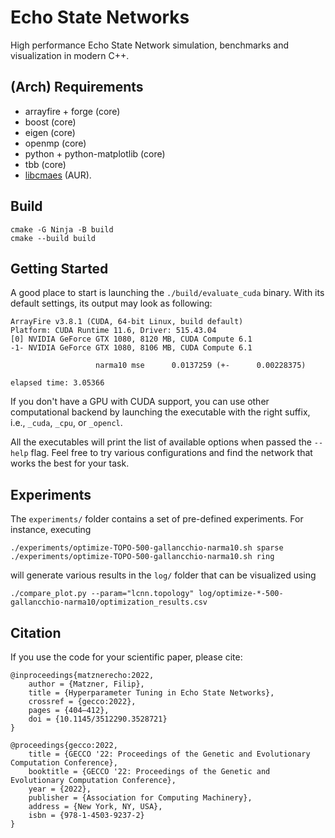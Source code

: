 # Echo State Networks

High performance Echo State Network simulation, benchmarks and visualization in modern C++.

## (Arch) Requirements
- arrayfire + forge (core)
- boost (core)
- eigen (core)
- openmp (core)
- python + python-matplotlib (core)
- tbb (core)
- [libcmaes](https://github.com/beniz/libcmaes/) (AUR).

## Build
```
cmake -G Ninja -B build
cmake --build build
```

## Getting Started

A good place to start is launching the `./build/evaluate_cuda` binary.
With its default settings, its output may look as following:
```
ArrayFire v3.8.1 (CUDA, 64-bit Linux, build default)
Platform: CUDA Runtime 11.6, Driver: 515.43.04
[0] NVIDIA GeForce GTX 1080, 8120 MB, CUDA Compute 6.1
-1- NVIDIA GeForce GTX 1080, 8106 MB, CUDA Compute 6.1

                   narma10 mse      0.0137259 (+-      0.00228375)

elapsed time: 3.05366
```

If you don't have a GPU with CUDA support, you can use other computational backend
by launching the executable with the right suffix, i.e., `_cuda`, `_cpu`, or `_opencl`.

All the executables will print the list of available options
when passed the `--help` flag.
Feel free to try various configurations and find the network
that works the best for your task.

## Experiments

The `experiments/` folder contains a set of pre-defined experiments.
For instance, executing
```
./experiments/optimize-TOPO-500-gallancchio-narma10.sh sparse
./experiments/optimize-TOPO-500-gallancchio-narma10.sh ring
```
will generate various results in the `log/` folder that can be visualized using
```
./compare_plot.py --param="lcnn.topology" log/optimize-*-500-gallancchio-narma10/optimization_results.csv
```

## Citation

If you use the code for your scientific paper, please cite:
```
@inproceedings{matznerecho:2022,
    author = {Matzner, Filip},
    title = {Hyperparameter Tuning in Echo State Networks},
    crossref = {gecco:2022},
    pages = {404–412},
    doi = {10.1145/3512290.3528721}
}

@proceedings{gecco:2022,
    title = {GECCO '22: Proceedings of the Genetic and Evolutionary Computation Conference},
    booktitle = {GECCO '22: Proceedings of the Genetic and Evolutionary Computation Conference},
    year = {2022},
    publisher = {Association for Computing Machinery},
    address = {New York, NY, USA},
    isbn = {978-1-4503-9237-2}
}
```

